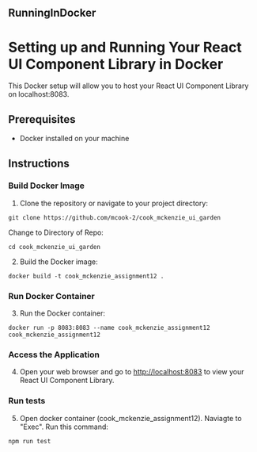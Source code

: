 ## RunningInDocker

# Setting up and Running Your React UI Component Library in Docker

This Docker setup will allow you to host your React UI Component Library on localhost:8083.

## Prerequisites

- Docker installed on your machine

## Instructions

### Build Docker Image

1. Clone the repository or navigate to your project directory:
```
git clone https://github.com/mcook-2/cook_mckenzie_ui_garden
```
  Change to Directory of Repo:
```
cd cook_mckenzie_ui_garden
```

2. Build the Docker image:

```
docker build -t cook_mckenzie_assignment12 .
```

### Run Docker Container

3. Run the Docker container:

```
docker run -p 8083:8083 --name cook_mckenzie_assignment12 cook_mckenzie_assignment12
```

### Access the Application

4. Open your web browser and go to [http://localhost:8083](http://localhost:8083) to view your React UI Component Library.


### Run tests

5. Open docker container (cook_mckenzie_assignment12). Naviagte to "Exec". Run this command:

```
npm run test
```

